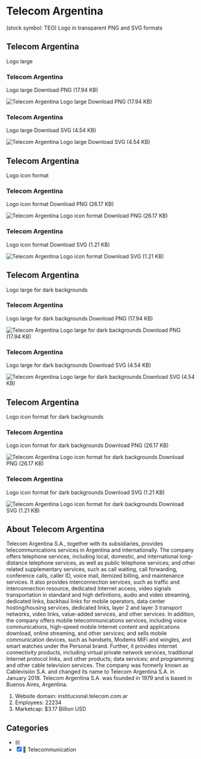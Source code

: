 # Telecom Argentina
 (stock symbol: TEO) Logo in transparent PNG and SVG formats

## Telecom Argentina
 Logo large

### Telecom Argentina
 Logo large Download PNG (17.94 KB)

![Telecom Argentina
 Logo large Download PNG (17.94 KB)](/img/orig/TEO_BIG-63ad732f.png)

### Telecom Argentina
 Logo large Download SVG (4.54 KB)

![Telecom Argentina
 Logo large Download SVG (4.54 KB)](/img/orig/TEO_BIG-d916fe53.svg)

## Telecom Argentina
 Logo icon format

### Telecom Argentina
 Logo icon format Download PNG (26.17 KB)

![Telecom Argentina
 Logo icon format Download PNG (26.17 KB)](/img/orig/TEO-00f0a1cf.png)

### Telecom Argentina
 Logo icon format Download SVG (1.21 KB)

![Telecom Argentina
 Logo icon format Download SVG (1.21 KB)](/img/orig/TEO-4c46cdd5.svg)

## Telecom Argentina
 Logo large for dark backgrounds

### Telecom Argentina
 Logo large for dark backgrounds Download PNG (17.94 KB)

![Telecom Argentina
 Logo large for dark backgrounds Download PNG (17.94 KB)](/img/orig/TEO_BIG.D-cc0ca19d.png)

### Telecom Argentina
 Logo large for dark backgrounds Download SVG (4.54 KB)

![Telecom Argentina
 Logo large for dark backgrounds Download SVG (4.54 KB)](/img/orig/TEO_BIG.D-08df5bb2.svg)

## Telecom Argentina
 Logo icon format for dark backgrounds

### Telecom Argentina
 Logo icon format for dark backgrounds Download PNG (26.17 KB)

![Telecom Argentina
 Logo icon format for dark backgrounds Download PNG (26.17 KB)](/img/orig/TEO.D-1b77f695.png)

### Telecom Argentina
 Logo icon format for dark backgrounds Download SVG (1.21 KB)

![Telecom Argentina
 Logo icon format for dark backgrounds Download SVG (1.21 KB)](/img/orig/TEO.D-1f0613a1.svg)

## About Telecom Argentina


Telecom Argentina S.A., together with its subsidiaries, provides telecommunications services in Argentina and internationally. The company offers telephone services, including local, domestic, and international long-distance telephone services, as well as public telephone services; and other related supplementary services, such as call waiting, call forwarding, conference calls, caller ID, voice mail, itemized billing, and maintenance services. It also provides interconnection services, such as traffic and interconnection resource, dedicated Internet access, video signals transportation in standard and high definitions, audio and video streaming, dedicated links, backhaul links for mobile operators, data center hosting/housing services, dedicated links, layer 2 and layer 3 transport networks, video links, value-added services, and other services. In addition, the company offers mobile telecommunications services, including voice communications, high-speed mobile Internet content and applications download, online streaming, and other services; and sells mobile communication devices, such as handsets, Modems MiFi and wingles, and smart watches under the Personal brand. Further, it provides internet connectivity products, including virtual private network services, traditional Internet protocol links, and other products; data services; and programming and other cable television services. The company was formerly known as Cablevisión S.A. and changed its name to Telecom Argentina S.A. in January 2018. Telecom Argentina S.A. was founded in 1979 and is based in Buenos Aires, Argentina.

1. Website domain: institucional.telecom.com.ar
2. Employees: 22234
3. Marketcap: $3.17 Billion USD


## Categories
- [x] 
- [x] 📡 Telecommunication
